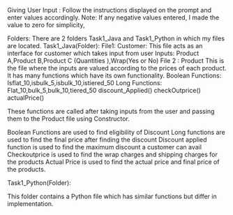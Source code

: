 Giving User Input : 
Follow the instructions displayed on the prompt and enter values accordingly.
Note:
If any negative values entered, I made the value to zero for simplicity,

Folders:
There are 2 folders Task1_Java and Task1_Python in which my files are located.
Task1_Java(Folder):
File1: Customer:
This file acts as an interface for customer which takes input from user 
Inputs: Product A,Product B,Product C (Quantities ),Wrap(Yes or No)
File 2 : Product
This is the file where the inputs are valued according to the prices of each product.
It has many functions which have its own functionality.
Boolean Functions:
Isflat_10,isbulk_5,isbulk_10,istiered_50
Long Functions:
Flat_10,bulk_5,bulk_10,tiered_50
discount_Applied()
checkOutprice()
actualPrice()

These functions are called after taking inputs from the user and passing them to the Product file using Constructor.

Boolean Functions are used to find eligibility of Discount
Long functions are used to find the final price after finding the discount
Discount applied function is used to find the maximum discount a customer can avail
Checkoutprice is used to find the wrap charges and shipping charges for the products 
Actual Price is used to find the actual price and final price of the products.

Task1_Python(Folder):
          
This folder contains a Python file which has similar functions but differ in implementation.
